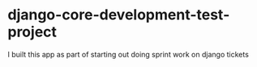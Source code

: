 django-core-development-test-project
====================================

I built this app as part of starting out doing sprint work on django tickets